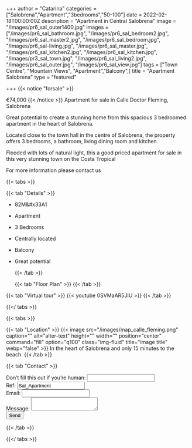 +++
author = "Catarina"
categories = ["Salobrena","Apartment","3bedrooms","50-100"]
date = 2022-02-18T00:00:00Z
description = "Apartment in Central Salobrena"
image = "/images/pr6_sal_outer1400.jpg"
images = ["/images/pr6_sal_bathroom.jpg", "/images/pr6_sal_bedroom2.jpg", "/images/pr6_sal_master2.jpg", "/images/pr6_sal_bedroom.jpg", "/images/pr6_sal-living.jpg", "/images/pr6_sal_master.jpg", "/images/pr6_sal_kitchen2.jpg", "/images/pr6_sal_kitchen.jpg", "/images/pr3_sal_town.jpg", "/images/pr6_sal_living2.jpg", "/images/pr6_sal_outer.jpg", "/images/pr6_sal_view.jpg"]
tags = ["Town Centre", "Mountain Views", "Apartment","Balcony",]
title = "Apartment Salobrena"
type = "featured"

+++
{{< notice "forsale" >}}

€74,000 {{< /notice >}} Apartment for sale in Calle Doctor Fleming, Salobrena

Great potential to create a stunning home from this spacious 3 bedroomed apartment in the heart of Salobrena.

Located close to the town hall in the centre of Salobrena, the property offers 3 bedrooms, a bathroom, living dining room and kitchen.

Flooded with lots of natural light, this a good priced apartment for sale in this very   stunning town on the Costa Tropical

For more information please contact us

{{< tabs >}}

{{< tab "Details" >}}

* 82M&#x33A1
* Apartment
* 3 Bedrooms
* Centrally located
* Balcony
* Great potential

  {{< /tab >}}

  {{< tab "Floor Plan" >}}  {{< /tab >}}

{{< tab "Virtual tour" >}} {{< youtube 0SVMaAR5JIU >}} {{< /tab >}}

{{</ tabs >}}

{{< tabs >}}

{{< tab "Location" >}} {{< image src="/images/map_calle_fleming.png" caption="" alt="alter-text" height="" width="" position="center" command="fill" option="q100" class="img-fluid" title="image title" webp="false" >}} In the heart of Salobrena and only 15 minutes to the beach. {{< /tab >}}

{{< tab "Contact" >}} <form name="propertyContact" method="POST" netlify-honeypot="bot-field" data-netlify="true">
<div class="form-group">
<label>Don’t fill this out if you’re human: <input name="bot-field" /></label>
</div>
<div class="form-group">
<label>Ref: <input name="property-ref" class="form-control" value="Sal_Apartment" readonly/></label>
</div>
<div class="form-group">
<label>Email: <input type="text" class="form-control" name="email" /></label>
</div>
<div class="form-group">
<label>Message: </label> <textarea name="message" class="form-control"></textarea>
</div>
<button type="submit" class="btn btn-primary">Send</button>
</form> {{< /tab >}}

{{</ tabs >}}